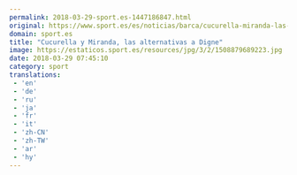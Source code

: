 ```yaml
---
permalink: 2018-03-29-sport.es-1447186847.html
original: https://www.sport.es/es/noticias/barca/cucurella-miranda-las-alternativas-digne-6723162?utm_source=rss-noticias&utm_medium=feed&utm_campaign=barca
domain: sport.es
title: "Cucurella y Miranda, las alternativas a Digne"
image: https://estaticos.sport.es/resources/jpg/3/2/1508879689223.jpg
date: 2018-03-29 07:45:10
category: sport
translations: 
 - 'en'
 - 'de'
 - 'ru'
 - 'ja'
 - 'fr'
 - 'it'
 - 'zh-CN'
 - 'zh-TW'
 - 'ar'
 - 'hy'
---
```



